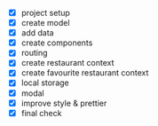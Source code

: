 - [x] project setup
- [x] create model
- [x] add data
- [x] create components
- [x] routing
- [x] create restaurant context
- [x] create favourite restaurant context
- [x] local storage
- [x] modal
- [x] improve style & prettier
- [x] final check